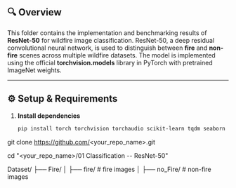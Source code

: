 ## 🔍 Overview
This folder contains the implementation and benchmarking results of **ResNet-50** for wildfire image classification. ResNet-50, a deep residual convolutional neural network, is used to distinguish between **fire** and **non-fire** scenes across multiple wildfire datasets. The model is implemented using the official **torchvision.models** library in PyTorch with pretrained ImageNet weights.  

---

## ⚙️ Setup & Requirements
1. **Install dependencies**
   ```bash
   pip install torch torchvision torchaudio scikit-learn tqdm seaborn pillow matplotlib


git clone https://github.com/<your_repo_name>.git

cd "<your_repo_name>/01 Classification -- ResNet-50"


Dataset/
├── Fire/
│   ├── fire/          # fire images
│   ├── no_Fire/       # non-fire images


